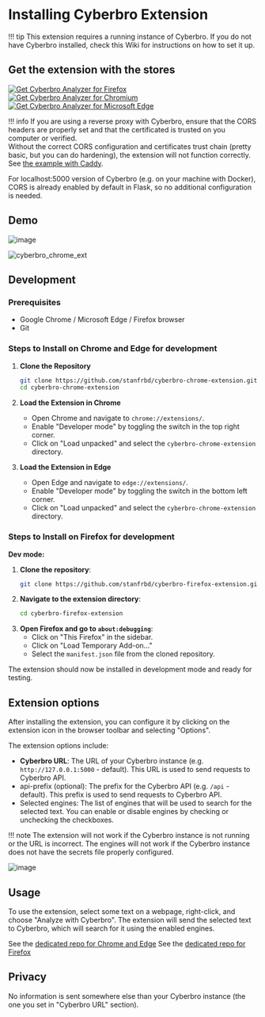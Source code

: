 # Installing Cyberbro Extension

!!! tip
    This extension requires a running instance of Cyberbro. If you do not have Cyberbro installed, check this Wiki for instructions on how to set it up.

## Get the extension with the stores

<p>
<a href="https://addons.mozilla.org/addon/cyberbro-analyzer/"><img src="https://user-images.githubusercontent.com/585534/107280546-7b9b2a00-6a26-11eb-8f9f-f95932f4bfec.png" alt="Get Cyberbro Analyzer for Firefox"></a>
<a href="https://chromewebstore.google.com/detail/cyberbro-analyzer/nfcfigpaollodajabegcdobhmgaclbbm"><img src="https://user-images.githubusercontent.com/585534/107280622-91a8ea80-6a26-11eb-8d07-77c548b28665.png" alt="Get Cyberbro Analyzer for Chromium"></a>
<a href="https://microsoftedge.microsoft.com/addons/detail/cyberbro-analyzer/lbponbmcggcepflackehgpbceehagiam"><img src="https://user-images.githubusercontent.com/585534/107280673-a5ece780-6a26-11eb-9cc7-9fa9f9f81180.png" alt="Get Cyberbro Analyzer for Microsoft Edge"></a>
</p>

!!! info
    If you are using a reverse proxy with Cyberbro, ensure that the CORS headers are properly set and that the certificated is trusted on you computer or verified.  
    Without the correct CORS configuration and certificates trust chain (pretty basic, but you can do hardening), the extension will not function correctly.  
    See [the example with Caddy](https://docs.cyberbro.net/Reverse-Proxy-configuration-%E2%80%90-Caddy/).

For localhost:5000 version of Cyberbro (e.g. on your machine with Docker), CORS is already enabled by default in Flask, so no additional configuration is needed.

## Demo

![image](https://github.com/user-attachments/assets/9c7030dd-76b4-4432-899e-753f5d02bdba)

![cyberbro_chrome_ext](https://github.com/user-attachments/assets/38f45c39-1c62-4d65-9710-7ffee52586a1)

## Development

### Prerequisites
- Google Chrome / Microsoft Edge / Firefox browser
- Git

### Steps to Install on Chrome and Edge for development

1. **Clone the Repository**
    ```sh
    git clone https://github.com/stanfrbd/cyberbro-chrome-extension.git
    cd cyberbro-chrome-extension
    ```

2. **Load the Extension in Chrome**
    - Open Chrome and navigate to `chrome://extensions/`.
    - Enable "Developer mode" by toggling the switch in the top right corner.
    - Click on "Load unpacked" and select the `cyberbro-chrome-extension` directory.

3. **Load the Extension in Edge**
    - Open Edge and navigate to `edge://extensions/`.
    - Enable "Developer mode" by toggling the switch in the bottom left corner.
    - Click on "Load unpacked" and select the `cyberbro-chrome-extension` directory.

### Steps to Install on Firefox for development

**Dev mode:**
 
1. **Clone the repository**:
    ```sh
    git clone https://github.com/stanfrbd/cyberbro-firefox-extension.git
    ```
2. **Navigate to the extension directory**:
    ```sh
    cd cyberbro-firefox-extension
    ```
3. **Open Firefox and go to `about:debugging`**:
    - Click on "This Firefox" in the sidebar.
    - Click on "Load Temporary Add-on..."
    - Select the `manifest.json` file from the cloned repository.

The extension should now be installed in development mode and ready for testing.

## Extension options

After installing the extension, you can configure it by clicking on the extension icon in the browser toolbar and selecting "Options".

The extension options include:
- **Cyberbro URL**: The URL of your Cyberbro instance (e.g. `http://127.0.0.1:5000` - default). This URL is used to send requests to Cyberbro API.
- api-prefix (optional): The prefix for the Cyberbro API (e.g. `/api` - default). This prefix is used to send requests to Cyberbro API.
- Selected engines: The list of engines that will be used to search for the selected text. You can enable or disable engines by checking or unchecking the checkboxes.

!!! note
    The extension will not work if the Cyberbro instance is not running or the URL is incorrect. The engines will not work if the Cyberbro instance does not have the secrets file properly configured.

![image](https://github.com/user-attachments/assets/3415e5f6-98af-4dea-82d3-25d257c7b891)

## Usage

To use the extension, select some text on a webpage, right-click, and choose "Analyze with Cyberbro". The extension will send the selected text to Cyberbro, which will search for it using the enabled engines.

See the [dedicated repo for Chrome and Edge](https://github.com/stanfrbd/cyberbro-chrome-extension)
See the [dedicated repo for Firefox](https://github.com/stanfrbd/cyberbro-firefox-extension)

## Privacy

No information is sent somewhere else than your Cyberbro instance (the one you set in "Cyberbro URL" section).

